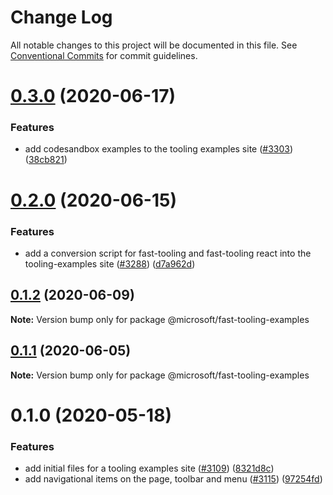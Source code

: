 # Change Log

All notable changes to this project will be documented in this file.
See [Conventional Commits](https://conventionalcommits.org) for commit guidelines.

# [0.3.0](https://github.com/Microsoft/fast-dna/compare/@microsoft/fast-tooling-examples@0.2.0...@microsoft/fast-tooling-examples@0.3.0) (2020-06-17)


### Features

* add codesandbox examples to the tooling examples site ([#3303](https://github.com/Microsoft/fast-dna/issues/3303)) ([38cb821](https://github.com/Microsoft/fast-dna/commit/38cb8211161a2abadb3fe43aae65cd1e6ce76ff2))





# [0.2.0](https://github.com/Microsoft/fast-dna/compare/@microsoft/fast-tooling-examples@0.1.3...@microsoft/fast-tooling-examples@0.2.0) (2020-06-15)


### Features

* add a conversion script for fast-tooling and fast-tooling react into the tooling-examples site ([#3288](https://github.com/Microsoft/fast-dna/issues/3288)) ([d7a962d](https://github.com/Microsoft/fast-dna/commit/d7a962db57025370cedce21ec57f48917c4ec4e2))





## [0.1.2](https://github.com/Microsoft/fast-dna/compare/@microsoft/fast-tooling-examples@0.1.1...@microsoft/fast-tooling-examples@0.1.2) (2020-06-09)

**Note:** Version bump only for package @microsoft/fast-tooling-examples





## [0.1.1](https://github.com/Microsoft/fast-dna/compare/@microsoft/fast-tooling-examples@0.1.0...@microsoft/fast-tooling-examples@0.1.1) (2020-06-05)

**Note:** Version bump only for package @microsoft/fast-tooling-examples





# 0.1.0 (2020-05-18)


### Features

* add initial files for a tooling examples site ([#3109](https://github.com/Microsoft/fast-dna/issues/3109)) ([8321d8c](https://github.com/Microsoft/fast-dna/commit/8321d8c4e7219d322f2218e426c0a37b125e8484))
* add navigational items on the page, toolbar and menu ([#3115](https://github.com/Microsoft/fast-dna/issues/3115)) ([97254fd](https://github.com/Microsoft/fast-dna/commit/97254fdf67213ebf7af4faa67f786b09c4273139))
